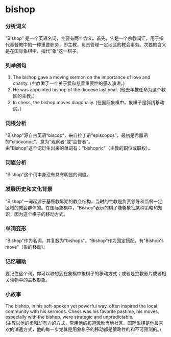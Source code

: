 # bishop

### 分析词义

  

"Bishop" 是一个英语名词，主要有两个含义。首先，它是一个宗教词汇，用于指代基督教中的一种重要职务，即主教，负责管理一定地区的教会事务。次要的含义是在国际象棋中，指代"象"这一棋子。

  

### 列举例句

  

1.  The bishop gave a moving sermon on the importance of love and charity. (主教做了一个关于爱和慈善重要性的感人演讲。)
2.  He was appointed bishop of the diocese last year. (他去年被任命为这个教区的主教。)
3.  In chess, the bishop moves diagonally. (在国际象棋中，象棋子是斜线移动的。）

  

### 词根分析

  

"Bishop"源自古英语“biscop”，来自拉丁语“episcopos”，最初是希腊语的“επίσκοπος”，意为“观察者”或“监督者”。  
由"Bishop"这个词衍生出来的单词有："bishopric"（主教的职位或职权）。

  

### 词缀分析

  

"Bishop"这个词本身没有具有明显的词缀。

  

### 发展历史和文化背景

  

"Bishop"一词起源于基督教早期的教会结构，当时的主教是负责领导和监督一定区域的教会群体的。在国际象棋中，"Bishop"表示的棋子能够象征某种策略和知识，因为这个棋子的移动方式。

  

### 单词变形

  

"Bishop"作为名词，其复数为"bishops"。"Bishop"作为固定搭配，有"Bishop's move"（象的移动）。

  

### 记忆辅助

  

要记住这个词，你可以联想到在象棋中象棋子的移动方式；或者是宗教影片或者相关读物中的主教形象。

  

### 小故事

  

The bishop, in his soft-spoken yet powerful way, often inspired the local community with his sermons. Chess was his favorite pastime, his moves, especially with the bishop, were strategic and unpredictable.  
(主教以他的柔和却有力的方式，常用他的布道激励当地社区。国际象棋是他最喜欢的消遣方式，他的每一步尤其是用象棋子的移动都是策略性的和不可预测的。)
